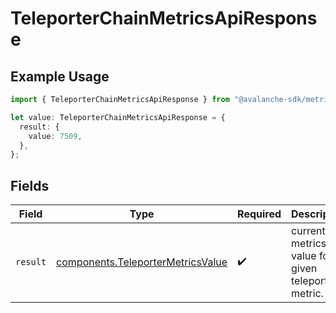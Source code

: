 # TeleporterChainMetricsApiResponse

## Example Usage

```typescript
import { TeleporterChainMetricsApiResponse } from "@avalanche-sdk/metrics/models/components";

let value: TeleporterChainMetricsApiResponse = {
  result: {
    value: 7509,
  },
};
```

## Fields

| Field                                                                                  | Type                                                                                   | Required                                                                               | Description                                                                            |
| -------------------------------------------------------------------------------------- | -------------------------------------------------------------------------------------- | -------------------------------------------------------------------------------------- | -------------------------------------------------------------------------------------- |
| `result`                                                                               | [components.TeleporterMetricsValue](../../models/components/teleportermetricsvalue.md) | :heavy_check_mark:                                                                     | current metrics value for a given teleporter metric.                                   |
